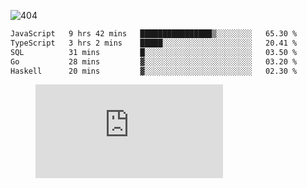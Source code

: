 ![404](https://user-images.githubusercontent.com/378023/89412096-6f759d80-d761-11ea-8c57-84b30ef3f2b1.png)
<!--START_SECTION:waka-->

```txt
JavaScript   9 hrs 42 mins   ████████████████▒░░░░░░░░   65.30 %
TypeScript   3 hrs 2 mins    █████░░░░░░░░░░░░░░░░░░░░   20.41 %
SQL          31 mins         █░░░░░░░░░░░░░░░░░░░░░░░░   03.50 %
Go           28 mins         ▓░░░░░░░░░░░░░░░░░░░░░░░░   03.20 %
Haskell      20 mins         ▓░░░░░░░░░░░░░░░░░░░░░░░░   02.30 %
```

<!--END_SECTION:waka-->
<figure><embed src="https://wakatime.com/share/@018b853e-267a-435d-a858-33e2b098b9d7/f3c3aa68-553a-4373-a9f9-2d456f62f780.svg"></embed></figure>
